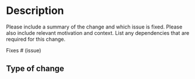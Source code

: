 # Description

Please include a summary of the change and which issue is fixed. Please also include relevant motivation and context. List any dependencies that are required for this change.

Fixes # (issue)

## Type of change